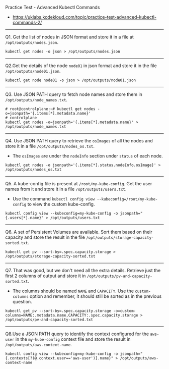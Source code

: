 Practice Test - Advanced Kubectl Commands

- https://uklabs.kodekloud.com/topic/practice-test-advanced-kubectl-commands-2/

---

Q1. Get the list of nodes in JSON format and store it in a file at `/opt/outputs/nodes.json`.

```shell
kubectl get nodes -o json > /opt/outputs/nodes.json
```

---

Q2.Get the details of the node `node01` in json format and store it in the file `/opt/outputs/node01.json`.

```shell
kubectl get node node01 -o json > /opt/outputs/node01.json
```

---

Q3. Use JSON PATH query to fetch node names and store them in `/opt/outputs/node_names.txt`.

```shell
# root@controlplane:~# kubectl get nodes -o=jsonpath='{.items[*].metadata.name}'
# controlplane
kubectl get nodes -o=jsonpath='{.items[*].metadata.name}' > /opt/outputs/node_names.txt
```

---

Q4. Use JSON PATH query to retrieve the `osImages` of all the nodes and store it in a file `/opt/outputs/nodes_os.txt`.

- The `osImages` are under the `nodeInfo` section under `status` of each node.

```shell
kubectl get nodes -o jsonpath='{.items[*].status.nodeInfo.osImage}' > /opt/outputs/nodes_os.txt
```

---

Q5. A kube-config file is present at `/root/my-kube-config`. Get the user names from it and store it in a file `/opt/outputs/users.txt`.

- Use the command `kubectl config view --kubeconfig=/root/my-kube-config` to view the custom kube-config.

```shell
kubectl config view --kubeconfig=my-kube-config -o jsonpath="{.users[*].name}" > /opt/outputs/users.txt
```

---

Q6. A set of Persistent Volumes are available. Sort them based on their capacity and store the result in the file `/opt/outputs/storage-capacity-sorted.txt`.

```shell
kubectl get pv --sort-by=.spec.capacity.storage > /opt/outputs/storage-capacity-sorted.txt
```

---

Q7. That was good, but we don't need all the extra details. Retrieve just the first 2 columns of output and store it in `/opt/outputs/pv-and-capacity-sorted.txt`.

- The columns should be named `NAME` and `CAPACITY`. Use the `custom-columns` option and remember, it should still be sorted as in the previous question.

```shell
kubectl get pv --sort-by=.spec.capacity.storage -o=custom-columns=NAME:.metadata.name,CAPACITY:.spec.capacity.storage > /opt/outputs/pv-and-capacity-sorted.txt
```

---

Q8.Use a JSON PATH query to identify the context configured for the `aws-user` in the `my-kube-config` context file and store the result in `/opt/outputs/aws-context-name`.

```shell
kubectl config view --kubeconfig=my-kube-config -o jsonpath="{.contexts[?(@.context.user=='aws-user')].name}" > /opt/outputs/aws-context-name
```



